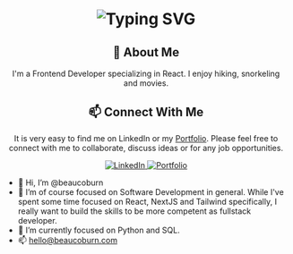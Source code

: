 <div align="center">
    <h1>
        <img src="https://readme-typing-svg.herokuapp.com?font=Jetbrains+mono&size=40&duration=3000&color=33FF33&center=true&vCenter=true&width=435&lines=Hi..;I'm+Beau+Coburn;This+is..;..my+Github..;" alt="Typing SVG"/>
    </h1>
</div>
<div align="center">
    <h2>👋 About Me</h2>
    <p>I'm a Frontend Developer specializing in React. I enjoy hiking, snorkeling and movies.</p>
</div>
<div align="center">
    <h2>📫 Connect With Me</h2>
    <p>It is very easy to find me on LinkedIn or my <a href="https://www.beaucoburn.com">Portfolio</a>. Please feel free to connect with me to collaborate, discuss ideas or for any job opportunities.</p>
    <a href="https://www.linkedin.com/in/beau-coburn/">
        <img src="https://img.shields.io/badge/BeauCoburn-0077B5?style=for-the-badge&logo=linkedin&logoColor=white" alt="LinkedIn"/>
    </a>
    <a href="https://www.beaucoburn.com">
        <img src="https://img.shields.io/badge/My+Portfolio-FF5733?style=for-the-badge&logoColor=white" alt="Portfolio"/>
    </a>
</div>



- 👋 Hi, I’m @beaucoburn
- 👀 I’m of course focused on Software Development in general. While I've spent some time focused on React, NextJS and Tailwind specifically, I really want to build the skills to be more competent as fullstack developer.
- 🌱 I’m currently focused on Python and SQL.
- 📫 hello@beaucoburn.com

<!---
beaucoburn/beaucoburn is a ✨ special ✨ repository because its `README.md` (this file) appears on your GitHub profile.
You can click the Preview link to take a look at your changes.
--->
